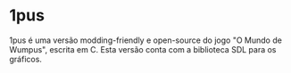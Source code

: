 # 1pus
1pus é uma versão modding-friendly e open-source do jogo "O Mundo de Wumpus", escrita em C. Esta versão conta com a biblioteca SDL para os gráficos.
